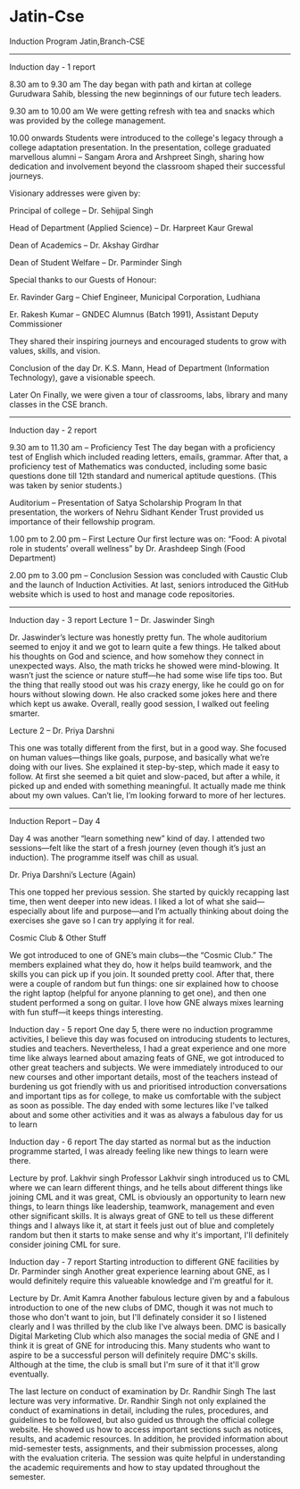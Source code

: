 # Jatin-Cse
Induction Program 
Jatin,Branch-CSE

---

Induction day - 1 report

8.30 am to 9.30 am
The day began with path and kirtan at college Gurudwara Sahib, blessing the new beginnings of our future tech leaders.

9.30 am to 10.00 am
We were getting refresh with tea and snacks which was provided by the college management.

10.00 onwards
Students were introduced to the college's legacy through a college adaptation presentation.
In the presentation, college graduated marvellous alumni – Sangam Arora and Arshpreet Singh, sharing how dedication and involvement beyond the classroom shaped their successful journeys.

Visionary addresses were given by:

Principal of college – Dr. Sehijpal Singh

Head of Department (Applied Science) – Dr. Harpreet Kaur Grewal

Dean of Academics – Dr. Akshay Girdhar

Dean of Student Welfare – Dr. Parminder Singh


Special thanks to our Guests of Honour:

Er. Ravinder Garg – Chief Engineer, Municipal Corporation, Ludhiana

Er. Rakesh Kumar – GNDEC Alumnus (Batch 1991), Assistant Deputy Commissioner


They shared their inspiring journeys and encouraged students to grow with values, skills, and vision.

Conclusion of the day
Dr. K.S. Mann, Head of Department (Information Technology), gave a visionable speech.

Later On
Finally, we were given a tour of classrooms, labs, library and many classes in the CSE branch.


---

Induction day - 2 report

9.30 am to 11.30 am – Proficiency Test
The day began with a proficiency test of English which included reading letters, emails, grammar.
After that, a proficiency test of Mathematics was conducted, including some basic questions done till 12th standard and numerical aptitude questions.
(This was taken by senior students.)

Auditorium – Presentation of Satya Scholarship Program
In that presentation, the workers of Nehru Sidhant Kender Trust provided us importance of their fellowship program.

1.00 pm to 2.00 pm – First Lecture
Our first lecture was on:
“Food: A pivotal role in students’ overall wellness” by Dr. Arashdeep Singh (Food Department)

2.00 pm to 3.00 pm – Conclusion
Session was concluded with Caustic Club and the launch of Induction Activities.
At last, seniors introduced the GitHub website which is used to host and manage code repositories.


---

Induction day - 3 report
Lecture 1 – Dr. Jaswinder Singh

Dr. Jaswinder’s lecture was honestly pretty fun. The whole auditorium seemed to enjoy it and we got to learn quite a few things. He talked about his thoughts on God and science, and how somehow they connect in unexpected ways. Also, the math tricks he showed were mind-blowing. It wasn’t just the science or nature stuff—he had some wise life tips too. But the thing that really stood out was his crazy energy, like he could go on for hours without slowing down. He also cracked some jokes here and there which kept us awake. Overall, really good session, I walked out feeling smarter.

Lecture 2 – Dr. Priya Darshni

This one was totally different from the first, but in a good way. She focused on human values—things like goals, purpose, and basically what we’re doing with our lives. She explained it step-by-step, which made it easy to follow. At first she seemed a bit quiet and slow-paced, but after a while, it picked up and ended with something meaningful. It actually made me think about my own values. Can’t lie, I’m looking forward to more of her lectures.


---

Induction Report – Day 4

Day 4 was another “learn something new” kind of day. I attended two sessions—felt like the start of a fresh journey (even though it’s just an induction). The programme itself was chill as usual.

Dr. Priya Darshni’s Lecture (Again)

This one topped her previous session. She started by quickly recapping last time, then went deeper into new ideas. I liked a lot of what she said—especially about life and purpose—and I’m actually thinking about doing the exercises she gave so I can try applying it for real.

Cosmic Club & Other Stuff

We got introduced to one of GNE’s main clubs—the “Cosmic Club.” The members explained what they do, how it helps build teamwork, and the skills you can pick up if you join. It sounded pretty cool. After that, there were a couple of random but fun things: one sir explained how to choose the right laptop (helpful for anyone planning to get one), and then one student performed a song on guitar. I love how GNE always mixes learning with fun stuff—it keeps things interesting.

Induction day - 5 report
One day 5, there were no induction programme activities, I believe this day was focused on introducing students to lectures, studies and teachers. Nevertheless, I had a great experience and one more time like always learned about amazing feats of GNE, we got introduced to other great teachers and subjects. We were immediately introduced to our new courses and other important details, most of the teachers instead of burdening us got friendly with us and prioritised introduction conversations and important tips as for college, to make us comfortable with the subject as soon as possible. The day ended with some lectures like I've talked about and some other activities and it was as always a fabulous day for us to learn

Induction day - 6 report
The day started as normal but as the induction programme started, I was already feeling like new things to learn were there.

Lecture by prof. Lakhvir singh
Professor Lakhvir singh introduced us to CML where we can learn different things, and he tells about different things like joining CML and it was great, CML is obviously an opportunity to learn new things, to learn things like leadership, teamwork, management and even other significant skills. It is always great of GNE to tell us these different things and I always like it, at start it feels just out of blue and completely random but then it starts to make sense and why it's important, I'll definitely consider joining CML for sure.

Induction day - 7 report
Starting introduction to different GNE facilities by Dr. Parminder singh
Another great experience learning about GNE, as I would definitely require this valueable knowledge and I'm greatful for it.

Lecture by Dr. Amit Kamra
Another fabulous lecture given by and a fabulous introduction to one of the new clubs of DMC, though it was not much to those who don't want to join, but I'll definately consider it so I listened clearly and I was thrilled by the club like I've always been. DMC is basically Digital Marketing Club which also manages the social media of GNE and I think it is great of GNE for introducing this. Many students who want to aspire to be a successful person will definitely require DMC's skills. Although at the time, the club is small but I'm sure of it that it'll grow eventually.

The last lecture on conduct of examination by Dr. Randhir Singh
The last lecture was very informative. Dr. Randhir Singh not only explained the conduct of examinations in detail, including the rules, procedures, and guidelines to be followed, but also guided us through the official college website. He showed us how to access important sections such as notices, results, and academic resources. In addition, he provided information about mid-semester tests, assignments, and their submission processes, along with the evaluation criteria. The session was quite helpful in understanding the academic requirements and how to stay updated throughout the semester.
